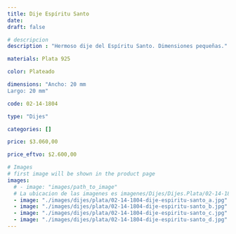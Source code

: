 ```yaml
---
title: Dije Espíritu Santo
date: 
draft: false

# descripcion
description : "Hermoso dije del Espíritu Santo. Dimensiones pequeñas."

materials: Plata 925

color: Plateado

dimensions: "Ancho: 20 mm 
Largo: 20 mm"

code: 02-14-1804

type: "Dijes"

categories: []

price: $3.060,00

price_eftvo: $2.600,00

# Images
# first image will be shown in the product page
images:
  # - image: "images/path_to_image"
  # La ubicacion de las imagenes es imagenes/Dijes/Dijes.Plata/02-14-1804-dije-espiritu-santo
  - image: "./images/dijes/plata/02-14-1804-dije-espiritu-santo_a.jpg"
  - image: "./images/dijes/plata/02-14-1804-dije-espiritu-santo_b.jpg"
  - image: "./images/dijes/plata/02-14-1804-dije-espiritu-santo_c.jpg"
  - image: "./images/dijes/plata/02-14-1804-dije-espiritu-santo_d.jpg"
---
```

